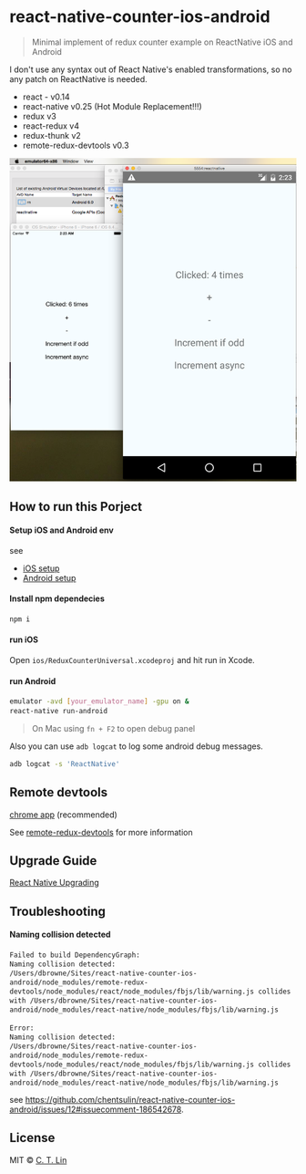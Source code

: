 # react-native-counter-ios-android

> Minimal implement of redux counter example on ReactNative iOS and Android

I don't use any syntax out of React Native's enabled transformations, so no any patch on ReactNative is needed.

- react - v0.14
- react-native v0.25 (Hot Module Replacement!!!)
- redux v3
- react-redux v4
- redux-thunk v2
- remote-redux-devtools v0.3

![](demo.png)

## How to run this Porject

#### Setup iOS and Android env

see

- [iOS setup](https://facebook.github.io/react-native/docs/getting-started.html#ios-setup)
- [Android setup](https://facebook.github.io/react-native/docs/android-setup.html#content)

#### Install npm dependecies

```sh
npm i
```

#### run iOS

Open `ios/ReduxCounterUniversal.xcodeproj` and hit run in Xcode.

#### run Android

```sh
emulator -avd [your_emulator_name] -gpu on &
react-native run-android
```

> On Mac using `fn + F2` to open debug panel

Also you can use `adb logcat` to log some android debug messages.

```sh
adb logcat -s 'ReactNative'
```

## Remote devtools

[chrome app](https://chrome.google.com/webstore/detail/remotedev/faicmgpfiaijcedapokpbdejaodbelph) (recommended)

See [remote-redux-devtools](https://github.com/zalmoxisus/remote-redux-devtools) for more information

## Upgrade Guide

[React Native Upgrading](http://facebook.github.io/react-native/docs/upgrading.html)

## Troubleshooting

#### Naming collision detected

```
Failed to build DependencyGraph:
Naming collision detected:
/Users/dbrowne/Sites/react-native-counter-ios-android/node_modules/remote-redux-devtools/node_modules/react/node_modules/fbjs/lib/warning.js collides with /Users/dbrowne/Sites/react-native-counter-ios-android/node_modules/react-native/node_modules/fbjs/lib/warning.js

Error:
Naming collision detected:
/Users/dbrowne/Sites/react-native-counter-ios-android/node_modules/remote-redux-devtools/node_modules/react/node_modules/fbjs/lib/warning.js collides with /Users/dbrowne/Sites/react-native-counter-ios-android/node_modules/react-native/node_modules/fbjs/lib/warning.js
```

see https://github.com/chentsulin/react-native-counter-ios-android/issues/12#issuecomment-186542678.

## License
MIT © [C. T. Lin](https://github.com/chentsulin)
